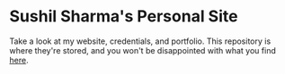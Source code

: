 # Sushil Sharma's Personal Site

Take a look at my website, credentials, and portfolio. This repository is where they're stored, and you won't be disappointed with what you find <a target='_blank' rel='noreferrer' href='https://thesushilsharma.github.io/'>here</a>.